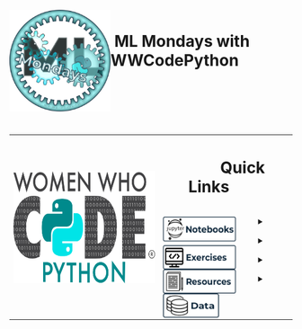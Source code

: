 <br>

<img align="left" width="180" src="images/ML Mondays_II.png">
<p vertical-align="top"><h1>&nbsp;ML Mondays with WWCodePython</h1>
</p>

<br><br><br>

&nbsp;

<div align="right">
<table style="border: none;">
  <tr style="border: none;">
    <th style="border: none;">&nbsp;&nbsp;&nbsp;&nbsp;&nbsp;&nbsp;&nbsp;<img align="center" width="350" height="200" src="/images/WWCode_Python_Binary_Filled_NEW.png">&nbsp;&nbsp;&nbsp;&nbsp;&nbsp;&nbsp;&nbsp;<br></th>
    <td align="center" style="border: none;"><p vertical-align="middle"><h1>&nbsp;&nbsp;&nbsp;&nbsp;&nbsp;&nbsp;&nbsp;&nbsp;Quick Links&nbsp;&nbsp;&nbsp;&nbsp;&nbsp;&nbsp;&nbsp;&nbsp;</h1></p>
<br>
<div>
<details>
 	<summary><img align="left" width="130" height="45" src="/images/Jupyter_btn.png"><br>
    </summary>
    
<br>


<br>
<br>

</details>
</div>
<br>
<div>
<details>
    <summary><img align="left" width="130" height="43" src="/images/Exercises_btn.png">
    </summary>
<br>
  

<br>
</details>
</div>
<br>
<div>
<details>
    <summary><img align="left" width="130" height="43" src="/images/Resources_btn.png">
    </summary>
<br>
  

<br>
</details>
</div>
<br>
<div>
<details>
    <summary><img align="left" width="100" height="43" src="/images/Data_btn.png">
    </summary>
<br>
  

<br>
</details>
</div>
</td>
  </tr>
</table>

